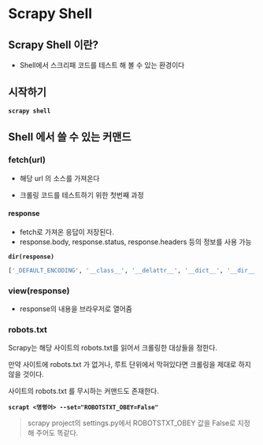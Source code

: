 # Scrapy Shell

## Scrapy Shell 이란?

- Shell에서 스크리패 코드를 테스트 해 볼 수 있는 환경이다





## 시작하기

**`scrapy shell`**





## Shell 에서 쓸 수 있는 커맨드

### fetch(url)

- 해당 url 의 소스를 가져온다

- 크롤링 코드를 테스트하기 위한 첫번째 과정



#### response

- fetch로 가져온 응답이 저장된다.
- response.body, response.status, response.headers 등의 정보를 사용 가능

**`dir(response)`**

```python
['_DEFAULT_ENCODING', '__class__', '__delattr__', '__dict__', '__dir__', '__doc__', '__eq__', '__format__', '__ge__', '__getattribute__', '__gt__', '__hash__', '__init__', '__init_subclass__', '__le__', '__lt__', '__module__', '__ne__', '__new__', '__reduce__', '__reduce_ex__', '__repr__', '__setattr__', '__sizeof__', '__slots__', '__str__', '__subclasshook__', '__weakref__', '_auto_detect_fun', '_body', '_body_declared_encoding', '_body_inferred_encoding', '_cached_benc', '_cached_selector', '_cached_ubody', '_declared_encoding', '_encoding', '_get_body', '_get_url', '_headers_encoding', '_set_body', '_set_url', '_url', 'body', 'body_as_unicode', 'cb_kwargs', 'certificate', 'copy', 'css', 'encoding', 'flags', 'follow', 'follow_all', 'headers', 'ip_address', 'meta', 'replace', 'request', 'selector', 'status', 'text', 'url', 'urljoin', 'xpath']
```





### view(response)

- response의 내용을 브라우저로 열어줌





###  robots.txt

Scrapy는 해당 사이트의 robots.txt를 읽어서 크롤링한 대상들을 정한다.

만약 사이트에 robots.txt 가 없거나, 루트 단위에서 막혀있다면 크롤링을 제대로 하지 않을 것이다.

사이트의 robots.txt 를 무시하는 커맨드도 존재한다.

**`scrapt <명령어> --set="ROBOTSTXT_OBEY=False"`**

> scrapy project의 settings.py에서 ROBOTSTXT_OBEY 값을 False로 지정해 주어도 똑같다.



